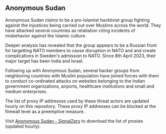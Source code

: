 ## Anonymous Sudan

Anonymous Sudan claims to be a pro-Islamist hacktivist group fighting against the injustices being carried out over Muslims across the world. They have attacked several countries as retaliation citing incidents of misbehavior against the Islamic culture.

Deeper analysis has revealed that the group appears to be a Russian front for targetting NATO members to cause disruption in NATO and and create complications in Sweden's admission to NATO. Since 8th April 2023, their major target has been India and Israel.

Following up with Anonymous Sudan, several hacker groups from neighboring countries with Muslim population have joined forces with them to conduct co-ordinated attacks on websites belonging to the Indian government organizations, airports, healthcare institutions and small and medium enterprises.

The list of proxy IP addresses used by these threat actors are updated hourly on this repository. These proxy IP addresses can be blocked at the firewall level as a preemptive measure.

Visit [Anonymous Sudan - SignalZero](https://signalzero.in) to download the list of proxies (updated hourly).